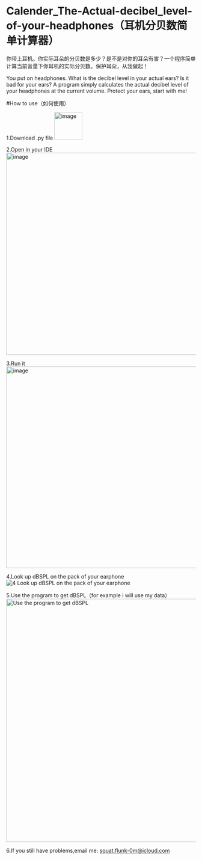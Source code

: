 # Calender_The-Actual-decibel_level-of-your-headphones（耳机分贝数简单计算器）
你带上耳机。你实际耳朵的分贝数是多少？是不是对你的耳朵有害？一个程序简单计算当前音量下你耳机的实际分贝数。保护耳朵，从我做起！

You put on headphones. What is the decibel level in your actual ears? Is it bad for your ears? A program simply calculates the actual decibel level of your headphones at the current volume. Protect your ears, start with me!

#How to use（如何使用）

1.Download .py file
<img width="74" alt="image" src="https://github.com/user-attachments/assets/cb001f64-2e00-40b5-bf2b-28ce873a0eac">

2.Open in your IDE
<img width="538" alt="image" src="https://github.com/user-attachments/assets/063c8124-820b-4dce-bda0-fd751965fed2">

3.Run it
<img width="536" alt="image" src="https://github.com/user-attachments/assets/bfd4b386-898d-4873-8e59-ef862bd61cb6">

4.Look up dBSPL on the pack of your earphone
![4 Look up dBSPL on the pack of your earphone](https://github.com/user-attachments/assets/81835df0-5513-45da-9300-50534d488438)

5.Use the program to get dBSPL（for example i will use my data）
<img width="647" alt="Use the program to get dBSPL" src="https://github.com/user-attachments/assets/b29f27c6-6b9a-4211-8043-20dec6787e21">

6.If you still have problems,email me:
squat.flunk-0m@icloud.com
